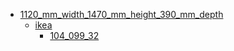 * [1120_mm_width_1470_mm_height_390_mm_depth](1120_mm_width_1470_mm_height_390_mm_depth)
  * [ikea](1120_mm_width_1470_mm_height_390_mm_depth/ikea)
    * [104_099_32](1120_mm_width_1470_mm_height_390_mm_depth/ikea/104_099_32)
